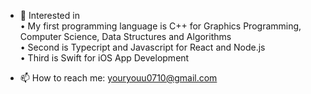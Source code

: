 - 🌷 Interested in  
 • My first programming language is C++ for Graphics Programming, Computer Science, Data Structures and Algorithms  
 • Second is Typecript and Javascript for React and Node.js  
 • Third is Swift for iOS App Development  
  
- 📫 How to reach me: youryouu0710@gmail.com
